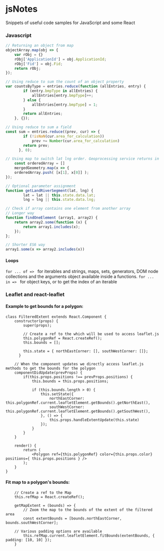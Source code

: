 # jsNotes
Snippets of useful code samples for JavaScript and some React

### Javascript
``` javascript
// Returning an object from map
objectArray.map(obj => {
    var rObj = {}
    rObj['ApplicationId'] = obj.ApplicationId;
	rObj['Fid'] = obj.Fid;
    return rObj;
});
```

``` javascript
// Using reduce to sum the count of an object property
var countsByType = entries.reduce(function (allEntries, entry) {
        if (entry.bmpType in allEntries) {
            allEntries[entry.bmpType]++;
        } else {
            allEntries[entry.bmpType] = 1;
        }
        return allEntries;
    }, {});
```

``` javascript
// Using reduce to sum a field
const sum = entries.reduce((prev, cur) => {
        if (!isNaN(cur.area_for_calculation))
            prev += Number(cur.area_for_calculation)
        return prev;
      }, 0);
```

``` javascript
// Using map to switch lat lng order. Geoprocessing service returns in [lng,lat], need to convert to [lat,lng] order
    const orderedArray = []
    mergedGeometry.map(x => {
	orderedArray.push( [x[1], x[0]] );
});
```

```javascript
// Optional parameter assignment
function getLandRiverSegment(lat, lng) {
        lat = lat || this.state.data.lat;
        lng = lng || this.state.data.lng;
````

``` js
// Check if array contains one element from another array
// Longer way
function findOneElement (array1, array2) {
    return array2.some(function (x) {
        return array1.includes(x);
    });
};

// Shorter ES6 way
array1.some(x => array2.includes(x))
```

#### Loops
`for ... of => ` for iterables and strings, maps, sets, generators, DOM node collections and the arguments object available inside a functions.
`for ... in => ` for object keys, or to get the index of an iterable


### Leaflet and react-leaflet
#### Example to get bounds for a polygon:
```
class FilteredExtent extends React.Component {
	constructor(props) {
        super(props);

        // Create a ref to the which will be used to access leaflet.js
        this.polygonRef = React.createRef();
        this.bounds = [];

        this.state = { northEastCorner: [], southWestCorner: []};
      }
	
    // When the component updates we directly access leaflet.js methods to get the bounds for the polygon
    componentDidUpdate(prevProps) {
        if(this.props.positions !== prevProps.positions) {
            this.bounds = this.props.positions;

            if (this.bounds.length > 0) {
                this.setState({
                    northEastCorner: this.polygonRef.current.leafletElement.getBounds().getNorthEast(),
                    southWestCorner: this.polygonRef.current.leafletElement.getBounds().getSouthWest(), 
                }, () => {
                    this.props.handleExtentUpdate(this.state)
                });
            }
        }
    }

    render() {
        return (
            <Polygon ref={this.polygonRef} color={this.props.color} positions={ this.props.positions } />
        );
    }
}
```

#### Fit map to a polygon's bounds:
```
    // Create a ref to the Map
    this.refMap = React.createRef();
    
    getMapExtent = (bounds) => {
        // Zoom the map to the bounds of the extent of the filtered area
        const extentBounds = [bounds.northEastCorner, bounds.southWestCorner];
	
	// Various padding options are available
        this.refMap.current.leafletElement.fitBounds(extentBounds, { padding: [10, 10] });
    }
```
